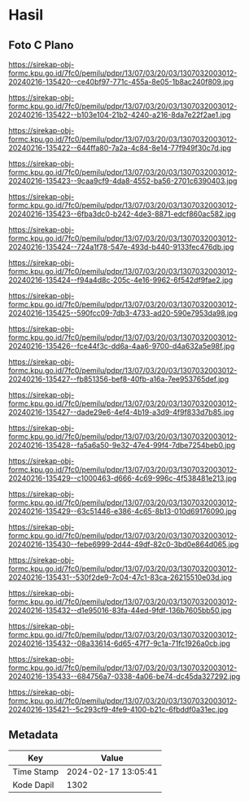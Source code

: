 # Hasil

## Foto C Plano

https://sirekap-obj-formc.kpu.go.id/7fc0/pemilu/pdpr/13/07/03/20/03/1307032003012-20240216-135420--ce40bf97-771c-455a-8e05-1b8ac240f809.jpg

https://sirekap-obj-formc.kpu.go.id/7fc0/pemilu/pdpr/13/07/03/20/03/1307032003012-20240216-135422--b103e104-21b2-4240-a216-8da7e22f2ae1.jpg

https://sirekap-obj-formc.kpu.go.id/7fc0/pemilu/pdpr/13/07/03/20/03/1307032003012-20240216-135422--644ffa80-7a2a-4c84-8e14-77f949f30c7d.jpg

https://sirekap-obj-formc.kpu.go.id/7fc0/pemilu/pdpr/13/07/03/20/03/1307032003012-20240216-135423--9caa9cf9-4da8-4552-ba56-2701c6390403.jpg

https://sirekap-obj-formc.kpu.go.id/7fc0/pemilu/pdpr/13/07/03/20/03/1307032003012-20240216-135423--6fba3dc0-b242-4de3-8871-edcf860ac582.jpg

https://sirekap-obj-formc.kpu.go.id/7fc0/pemilu/pdpr/13/07/03/20/03/1307032003012-20240216-135424--724a1f78-547e-493d-b440-9133fec476db.jpg

https://sirekap-obj-formc.kpu.go.id/7fc0/pemilu/pdpr/13/07/03/20/03/1307032003012-20240216-135424--f94a4d8c-205c-4e16-9962-6f542df9fae2.jpg

https://sirekap-obj-formc.kpu.go.id/7fc0/pemilu/pdpr/13/07/03/20/03/1307032003012-20240216-135425--590fcc09-7db3-4733-ad20-590e7953da98.jpg

https://sirekap-obj-formc.kpu.go.id/7fc0/pemilu/pdpr/13/07/03/20/03/1307032003012-20240216-135426--fce44f3c-dd6a-4aa6-9700-d4a632a5e98f.jpg

https://sirekap-obj-formc.kpu.go.id/7fc0/pemilu/pdpr/13/07/03/20/03/1307032003012-20240216-135427--fb851356-bef8-40fb-a16a-7ee953765def.jpg

https://sirekap-obj-formc.kpu.go.id/7fc0/pemilu/pdpr/13/07/03/20/03/1307032003012-20240216-135427--dade29e6-4ef4-4b19-a3d9-4f9f833d7b85.jpg

https://sirekap-obj-formc.kpu.go.id/7fc0/pemilu/pdpr/13/07/03/20/03/1307032003012-20240216-135428--fa5a6a50-9e32-47e4-99f4-7dbe7254beb0.jpg

https://sirekap-obj-formc.kpu.go.id/7fc0/pemilu/pdpr/13/07/03/20/03/1307032003012-20240216-135429--c1000463-d666-4c69-996c-4f538481e213.jpg

https://sirekap-obj-formc.kpu.go.id/7fc0/pemilu/pdpr/13/07/03/20/03/1307032003012-20240216-135429--63c51446-e386-4c65-8b13-010d69176090.jpg

https://sirekap-obj-formc.kpu.go.id/7fc0/pemilu/pdpr/13/07/03/20/03/1307032003012-20240216-135430--febe6999-2d44-49df-82c0-3bd0e864d065.jpg

https://sirekap-obj-formc.kpu.go.id/7fc0/pemilu/pdpr/13/07/03/20/03/1307032003012-20240216-135431--530f2de9-7c04-47c1-83ca-26215510e03d.jpg

https://sirekap-obj-formc.kpu.go.id/7fc0/pemilu/pdpr/13/07/03/20/03/1307032003012-20240216-135432--d1e95016-83fa-44ed-9fdf-136b7605bb50.jpg

https://sirekap-obj-formc.kpu.go.id/7fc0/pemilu/pdpr/13/07/03/20/03/1307032003012-20240216-135432--08a33614-6d65-47f7-9c1a-71fc1926a0cb.jpg

https://sirekap-obj-formc.kpu.go.id/7fc0/pemilu/pdpr/13/07/03/20/03/1307032003012-20240216-135433--684756a7-0338-4a06-be74-dc45da327292.jpg

https://sirekap-obj-formc.kpu.go.id/7fc0/pemilu/pdpr/13/07/03/20/03/1307032003012-20240216-135421--5c293cf9-4fe9-4100-b21c-6fbddf0a31ec.jpg


## Metadata

| Key        | Value               |
| ---------- | ------------------- |
| Time Stamp | 2024-02-17 13:05:41 |
| Kode Dapil | 1302                |



